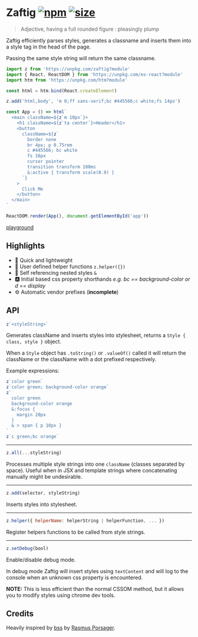 # Zaftig [![npm](https://img.shields.io/npm/v/zaftig.svg)](https://www.npmjs.com/package/zaftig) [![size](https://img.badgesize.io/https://unpkg.com/zaftig@latest.png?label=gzip&color=blue&compression=gzip)](https://unpkg.com/zaftig@latest)

> Adjective, having a full rounded figure : pleasingly plump

Zaftig efficiently parses styles, generates a classname and inserts them into a style tag in the head of the page.

Passing the same style string will return the same classname.

```jsx
import z from 'https://unpkg.com/zaftig?module'
import { React, ReactDOM } from 'https://unpkg.com/es-react?module'
import htm from 'https://unpkg.com/htm?module'

const html = htm.bind(React.createElement)

z.add('html,body', 'm 0;ff sans-serif;bc #445566;c white;fs 14px')

const App = () => html`
  <main className=${z`m 10px`}>
    <h1 className=${z`ta center`}>Header</h1>
    <button
      className=${z`
        border none
        br 4px; p 0.75rem
        c #445566; bc white
        fs 16px
        cursor pointer
        transition transform 100ms
        &:active { transform scale(0.9) }
      `}
    >
      Click Me
    </button>
  </main>
`

ReactDOM.render(App(), document.getElementById('app'))
```

[playground](https://flems.io/#0=N4IgZglgNgpgziAXAbVAOwIYFsZJAOgAsAXLKEAGhAGMB7NYmBvAHgBMIA3AAgjYF4AOiAwAHUcIB8gtN24yWAeg6dJlEHBixqxCPQSIQABkQBGAEwgAvhXTZch-ACsEVOgybE8ELKNoAnYm4AL24wf1osbgByEmJROERFRQBXNFEAawBzfDosRWCMMF0sgH4sWjYU2GiZHz9A7mBuACUYDB0KVvadABEAeQBZbiswiKjY4njE5LTMnLzFeABafx7icsrqmFq0eoCgkijwyJi4hKTU9OzcyMUjzaqamRl3OEPSKG5+biP8ACMIGg2AAKNodYi5NYYRgAUVgOAYAEoXmhgvgMGxQZMyBR-pUAJ7RLrRKJGADcYDA3DgGDQcGWmn8EDA5P+1G4AGIACzcgCsfIAbILyRyAO6ECCMSlwbimbmiAAe0RRaFe+iCAEFxN9uCCkd9JL9PgADGRyFhYDBA7jUKAYOBwABy9n4ABJgMETVFTEYlSbcvbHVZpLI5NwWIRTLag87XR6vcQMLbPDB-AG7Q64CGABLtNhppRR0PhiP-FJTejm0sxrMunDu4DVmshM1hlv4-wF-zcND0GDNmv-HsKxXk7iibhGfAAdj5aywg9LHJ5-KFIu47O4EqlA-bNbAstMgqVS-D1BS-jgAQntCBjH8Z7kxH8dLgUr0shfb7AAR9RiMLA4CfbgADJEAhLgYCabhv3pX9-CiOBqAwWAQWnABOA0rBAjNYzPHD9xLGsAGEoAgagMm4QY91LJRy0rNBiKUK0gVDNsZHBPohnwNZgTTEFtVEfUujYWgL0RSEshgYh4RgSSACECQASWxMRRBVVV1E0bRdH0PBuUQblLBsOwcDwXJHXUdxGGYQxrAAXSsIA)

## Highlights

- 💸 Quick and lightweight
- 🙇 User defined helper functions `z.helper({})`
- 💯 Self referencing nested styles `&`
- 🅰️ Initial based css property shorthands _e.g. bc == background-color or d == display_
- ⚙️ Automatic vendor prefixes (**incomplete**)

## API

```js
z`<styleString>`
```

Generates className and inserts styles into stylesheet, returns a `Style { class, style }` object.

When a `Style` object has `.toString()` or `.valueOf()` called it will return the className or the className with a dot prefixed respectively.

Example expressions:

```js
z`color green`
z`color green; background-color orange`
z`
  color green
  background-color orange
  &:focus {
    margin 20px
  }
  & > span { p 10px }
`
z`c green;bc orange`
```

<hr>

```js
z.all(...styleString)
```

Processes multiple style strings into one `className` (classes separated by space). Useful when in JSX and template strings where concatenating manually might be undesirable.

<hr>

```js
z.add(selector, styleString)
```

Inserts styles into stylesheet.

<hr>

```js
z.helper({ helperName: helperString | helperFunction, ... })
```

Register helpers functions to be called from style strings.

<hr>

```js
z.setDebug(bool)
```

Enable/disable debug mode.

In debug mode Zaftig will insert styles using `textContent` and will log to the console when an unknown css property is encountered.

**NOTE:** This is less efficient than the normal CSSOM method, but it allows you to modify styles using chrome dev tools.

## Credits

Heavily inspired by [bss](https://github.com/porsager/bss) by [Rasmus Porsager](https://github.com/porsager).
